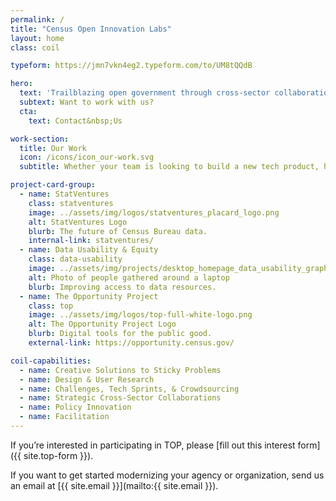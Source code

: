 ```yaml
---
permalink: /
title: "Census Open Innovation Labs"
layout: home
class: coil

typeform: https://jmn7vkn4eg2.typeform.com/to/UM8tQQdB

hero:
  text: 'Trailblazing open government through cross-sector collaboration, design, and technology.'
  subtext: Want to work with us?
  cta:
    text: Contact&nbsp;Us

work-section:
  title: Our Work
  icon: /icons/icon_our-work.svg
  subtitle: Whether your team is looking to build a new tech product, hire new talent, or integrate design thinking into your process, COIL has a program that can help you do it.

project-card-group:
  - name: StatVentures
    class: statventures
    image: ../assets/img/logos/statventures_placard_logo.png
    alt: StatVentures Logo
    blurb: The future of Census Bureau data.
    internal-link: statventures/
  - name: Data Usability & Equity
    class: data-usability
    image: ../assets/img/projects/desktop_homepage_data_usability_graphic.png
    alt: Photo of people gathered around a laptop
    blurb: Improving access to data resources.
  - name: The Opportunity Project
    class: top
    image: ../assets/img/logos/top-full-white-logo.png
    alt: The Opportunity Project Logo
    blurb: Digital tools for the public good.
    external-link: https://opportunity.census.gov/

coil-capabilities:
  - name: Creative Solutions to Sticky Problems
  - name: Design & User Research
  - name: Challenges, Tech Sprints, & Crowdsourcing
  - name: Strategic Cross-Sector Collaborations
  - name: Policy Innovation
  - name: Facilitation
---
```


If you’re interested in participating in TOP, please [fill out this interest form]({{ site.top-form }}).

If you want to get started modernizing your agency or organization, send us an email at [{{ site.email }}](mailto:{{ site.email }}).
